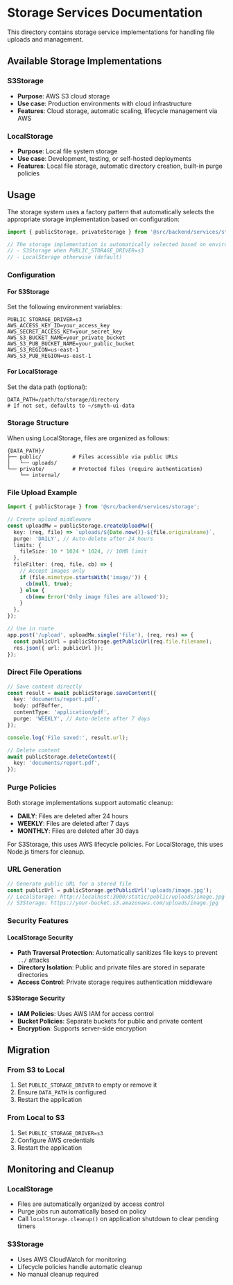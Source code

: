 # Storage Services Documentation

This directory contains storage service implementations for handling file uploads and management.

## Available Storage Implementations

### S3Storage
- **Purpose**: AWS S3 cloud storage
- **Use case**: Production environments with cloud infrastructure
- **Features**: Cloud storage, automatic scaling, lifecycle management via AWS

### LocalStorage
- **Purpose**: Local file system storage
- **Use case**: Development, testing, or self-hosted deployments
- **Features**: Local file storage, automatic directory creation, built-in purge policies

## Usage

The storage system uses a factory pattern that automatically selects the appropriate storage implementation based on configuration:

```typescript
import { publicStorage, privateStorage } from '@src/backend/services/storage';

// The storage implementation is automatically selected based on environment variables
// - S3Storage when PUBLIC_STORAGE_DRIVER=s3
// - LocalStorage otherwise (default)
```

### Configuration

#### For S3Storage
Set the following environment variables:
```env
PUBLIC_STORAGE_DRIVER=s3
AWS_ACCESS_KEY_ID=your_access_key
AWS_SECRET_ACCESS_KEY=your_secret_key
AWS_S3_BUCKET_NAME=your_private_bucket
AWS_S3_PUB_BUCKET_NAME=your_public_bucket
AWS_S3_REGION=us-east-1
AWS_S3_PUB_REGION=us-east-1
```

#### For LocalStorage
Set the data path (optional):
```env
DATA_PATH=/path/to/storage/directory
# If not set, defaults to ~/smyth-ui-data
```

### Storage Structure

When using LocalStorage, files are organized as follows:
```
{DATA_PATH}/
├── public/          # Files accessible via public URLs
│   └── uploads/
└── private/         # Protected files (require authentication)
    └── internal/
```

### File Upload Example

```typescript
import { publicStorage } from '@src/backend/services/storage';

// Create upload middleware
const uploadMw = publicStorage.createUploadMw({
  key: (req, file) => `uploads/${Date.now()}-${file.originalname}`,
  purge: 'DAILY', // Auto-delete after 24 hours
  limits: {
    fileSize: 10 * 1024 * 1024, // 10MB limit
  },
  fileFilter: (req, file, cb) => {
    // Accept images only
    if (file.mimetype.startsWith('image/')) {
      cb(null, true);
    } else {
      cb(new Error('Only image files are allowed'));
    }
  },
});

// Use in route
app.post('/upload', uploadMw.single('file'), (req, res) => {
  const publicUrl = publicStorage.getPublicUrl(req.file.filename);
  res.json({ url: publicUrl });
});
```

### Direct File Operations

```typescript
// Save content directly
const result = await publicStorage.saveContent({
  key: 'documents/report.pdf',
  body: pdfBuffer,
  contentType: 'application/pdf',
  purge: 'WEEKLY', // Auto-delete after 7 days
});

console.log('File saved:', result.url);

// Delete content
await publicStorage.deleteContent({
  key: 'documents/report.pdf',
});
```

### Purge Policies

Both storage implementations support automatic cleanup:

- **DAILY**: Files are deleted after 24 hours
- **WEEKLY**: Files are deleted after 7 days  
- **MONTHLY**: Files are deleted after 30 days

For S3Storage, this uses AWS lifecycle policies.
For LocalStorage, this uses Node.js timers for cleanup.

### URL Generation

```typescript
// Generate public URL for a stored file
const publicUrl = publicStorage.getPublicUrl('uploads/image.jpg');
// LocalStorage: http://localhost:3000/static/public/uploads/image.jpg
// S3Storage: https://your-bucket.s3.amazonaws.com/uploads/image.jpg
```

### Security Features

#### LocalStorage Security
- **Path Traversal Protection**: Automatically sanitizes file keys to prevent `../` attacks
- **Directory Isolation**: Public and private files are stored in separate directories
- **Access Control**: Private storage requires authentication middleware

#### S3Storage Security
- **IAM Policies**: Uses AWS IAM for access control
- **Bucket Policies**: Separate buckets for public and private content
- **Encryption**: Supports server-side encryption

## Migration

### From S3 to Local
1. Set `PUBLIC_STORAGE_DRIVER` to empty or remove it
2. Ensure `DATA_PATH` is configured
3. Restart the application

### From Local to S3
1. Set `PUBLIC_STORAGE_DRIVER=s3`
2. Configure AWS credentials
3. Restart the application

## Monitoring and Cleanup

### LocalStorage
- Files are automatically organized by access control
- Purge jobs run automatically based on policy
- Call `localStorage.cleanup()` on application shutdown to clear pending timers

### S3Storage
- Uses AWS CloudWatch for monitoring
- Lifecycle policies handle automatic cleanup
- No manual cleanup required
